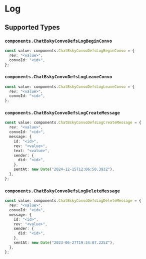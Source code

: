 # Log


## Supported Types

### `components.ChatBskyConvoDefsLogBeginConvo`

```typescript
const value: components.ChatBskyConvoDefsLogBeginConvo = {
  rev: "<value>",
  convoId: "<id>",
};
```

### `components.ChatBskyConvoDefsLogLeaveConvo`

```typescript
const value: components.ChatBskyConvoDefsLogLeaveConvo = {
  rev: "<value>",
  convoId: "<id>",
};
```

### `components.ChatBskyConvoDefsLogCreateMessage`

```typescript
const value: components.ChatBskyConvoDefsLogCreateMessage = {
  rev: "<value>",
  convoId: "<id>",
  message: {
    id: "<id>",
    rev: "<value>",
    text: "<value>",
    sender: {
      did: "<id>",
    },
    sentAt: new Date("2024-12-15T12:06:50.393Z"),
  },
};
```

### `components.ChatBskyConvoDefsLogDeleteMessage`

```typescript
const value: components.ChatBskyConvoDefsLogDeleteMessage = {
  rev: "<value>",
  convoId: "<id>",
  message: {
    id: "<id>",
    rev: "<value>",
    sender: {
      did: "<id>",
    },
    sentAt: new Date("2023-06-27T19:34:07.225Z"),
  },
};
```

